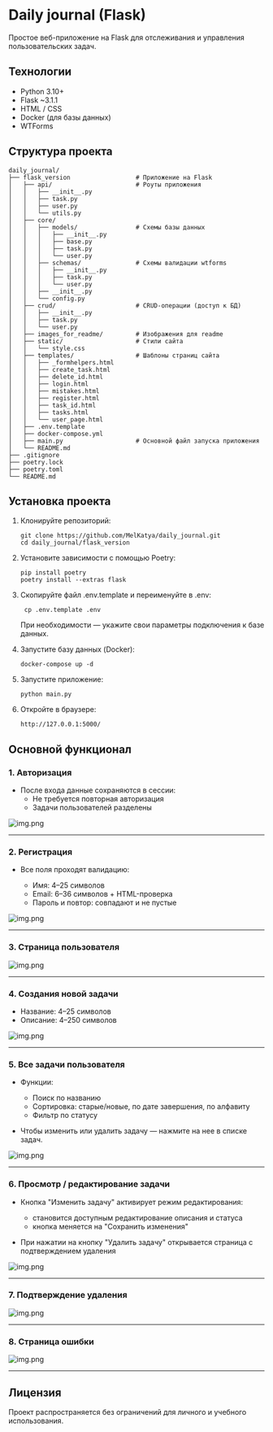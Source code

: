 # Daily journal (Flask)

Простое веб-приложение на Flask для отслеживания и управления пользовательских задач.

## Технологии

- Python 3.10+
- Flask ~3.1.1
- HTML / CSS
- Docker (для базы данных)
- WTForms

## Структура проекта
    daily_journal/      
    ├── flask_version                  # Приложение на Flask
    │   ├── api/                       # Роуты приложения
    │   │   ├── __init__.py
    │   │   ├── task.py
    │   │   ├── user.py
    │   │   └── utils.py
    │   ├── core/
    │   │   ├── models/                # Схемы базы данных
    │   │   │   ├── __init__.py
    │   │   │   ├── base.py
    │   │   │   ├── task.py
    │   │   │   └── user.py
    │   │   ├── schemas/               # Схемы валидации wtforms
    │   │   │   ├── __init__.py
    │   │   │   ├── task.py
    │   │   │   └── user.py
    │   │   ├── __init__.py
    │   │   └── config.py
    │   ├── crud/                      # CRUD-операции (доступ к БД)
    │   │   ├── __init__.py
    │   │   ├── task.py
    │   │   └── user.py
    │   ├── images_for_readme/         # Изображения для readme
    │   ├── static/                    # Стили сайта
    │   │   └── style.css
    │   ├── templates/                 # Шаблоны страниц сайта
    │   │   ├── _formhelpers.html
    │   │   ├── create_task.html
    │   │   ├── delete_id.html
    │   │   ├── login.html
    │   │   ├── mistakes.html
    │   │   ├── register.html
    │   │   ├── task_id.html
    │   │   ├── tasks.html
    │   │   └── user_page.html
    │   ├── .env.template             
    │   ├── docker-compose.yml          
    │   ├── main.py                    # Основной файл запуска приложения 
    │   └── README.md
    ├── .gitignore
    ├── poetry.lock
    ├── poetry.toml
    └── README.md


## Установка проекта

1. Клонируйте репозиторий:
    ```
    git clone https://github.com/MelKatya/daily_journal.git
    cd daily_journal/flask_version
    ```

2. Установите зависимости с помощью Poetry:
    ```
    pip install poetry
    poetry install --extras flask
    ```
3. Скопируйте файл .env.template и переименуйте в .env:
   ```
    cp .env.template .env
    ```
    При необходимости — укажите свои параметры подключения к базе данных.

4. Запустите базу данных (Docker):
    ```
    docker-compose up -d
    ```
5. Запустите приложение:

   ```
   python main.py
   ```

6. Откройте в браузере:
   ```
   http://127.0.0.1:5000/
   ```

## Основной функционал

### 1. Авторизация

- После входа данные сохраняются в сессии:
    - Не требуется повторная авторизация
    - Задачи пользователей разделены

![img.png](images_for_readme/login.png)

---

### 2. Регистрация

- Все поля проходят валидацию:

    - Имя: 4–25 символов
    - Email: 6–36 символов + HTML-проверка
    - Пароль и повтор: совпадают и не пустые
  
![img.png](images_for_readme/reg.png)

---

### 3. Страница пользователя

![img.png](images_for_readme/user_page.png)

---

### 4. Создания новой задачи
- Название: 4–25 символов
- Описание: 4–250 символов

![img.png](images_for_readme/new_task.png)

---

### 5. Все задачи пользователя

- Функции:
  - Поиск по названию
  - Сортировка: старые/новые, по дате завершения, по алфавиту
  - Фильтр по статусу


 - Чтобы изменить или удалить задачу — нажмите на нее в списке задач.

![img.png](images_for_readme/all_tasks.png)

---

### 6. Просмотр / редактирование задачи

- Кнопка "Изменить задачу" активирует режим редактирования:
  - становится доступным редактирование описания и статуса
  - кнопка меняется на "Сохранить изменения"


- При нажатии на кнопку "Удалить задачу" открывается страница с подтверждением удаления

![img.png](images_for_readme/task.png)

---

### 7. Подтверждение удаления

![img.png](images_for_readme/delete.png)

---

### 8. Страница ошибки

![img.png](images_for_readme/mistake.png)

---

## Лицензия

Проект распространяется без ограничений для личного и учебного использования.
